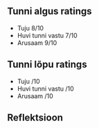 ## Tunni algus ratings
* Tuju 8/10
* Huvi tunni vastu 7/10
* Arusaam 9/10

## Tunni lõpu ratings
* Tuju /10
* Huvi tunni vastu /10
* Arusaam /10

## Reflektsioon
